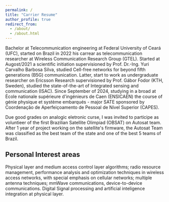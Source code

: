 ```yaml
---
permalink: /
title: "Carrier Resume"
author_profile: true
redirect_from: 
  - /about/
  - /about.html
---
```


Bachelor at Telecommunication engineering at Federal University of Ceará (UFC), started on Brazil in 2022 his carrear as telecommunication researcher at Wireless Communication Research Group (GTEL). Started at Augost/2021 a scientific initiation supervisioned by Prof. Dr.-Ing. Yuri Carvalho Barbosa Silva, studied Cell-free networks for beyond fifth generations (B5G) communication. Latter, start to work as undergraduate researcher on Ericsson Research supervisioned by Prof. Gábor Fodor (KTH, Sweden), studied the state-of-the-art of Integrated sensing and communication (ISAC). Since September of 2024, studying in a broad at École nationale supérieure d'ingénieurs de Caen (ENSICAEN) the course of génie physique et système embarqués - major SATE sponsored by Coordenação de Aperfeiçoamento de Pessoal de Nível Superior (CAPES).

Due good grades on analogic eletronic curse, I was invited to participe as voluntieer of the first Brazilian Satellite Olimpiad (OBSAT) on Autosat team. After 1 year of project working on the satellite's firmware, the Autosat Team was classified as the best team of the state and one of the best 5 teams of Brazil.

Personal Interest areas
------
Physical layer and medium access control layer algorithms; radio resource management, performance analysis and optimization techniques in wireless access networks, with special emphasis on cellular networks; multiple antenna techniques; mmWave communications, device-to-device communications. Digital Signal processing and artificial inteligence integration at physical layer.
